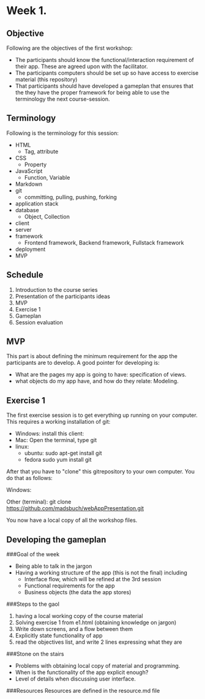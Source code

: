 Week 1.
=======

Objective
---------
Following are the objectives of the first workshop:
* The participants should know the functional/interaction requirement of their
  app. These are agreed upon with the facilitator.
* The participants computers should be set up so have access to exercise
  material (this repository)
* That participants should have developed a gameplan that ensures that the
  they have the proper framework for being able to use the terminology the next
  course-session.

Terminology
-----------
Following is the terminology for this session:
* HTML
  * Tag, attribute
* CSS
  * Property
* JavaScript
  * Function, Variable
* Markdown
* git
  * committing, pulling, pushing, forking
* application stack
* database
  * Object, Collection
* client
* server
* framework
  * Frontend framework, Backend framework, Fullstack framework
* deployment
* MVP

Schedule
--------
1. Introduction to the course series
2. Presentation of the participants ideas
3. MVP
4. Exercise 1
5. Gameplan
6. Session evaluation

MVP
---
This part is about defining the minimum requirement for the app the participants
are to develop. A good pointer for developing is:
* What are the pages my app is going to have: specification of views.
* what objects do my app have, and how do they relate: Modeling.

Exercise 1
----------
The first exercise session is to get everything up running on your computer.
This requires a working installation of git:

* Windows: install this client: 
* Mac: Open the terminal, type git
* linux:
  * ubuntu: sudo apt-get install git
  * fedora sudo yum install git

After that you have to "clone" this gitrepository to your own computer. You do
that as follows:

Windows:

Other (terminal):
	git clone https://github.com/madsbuch/webAppPresentation.git

You now have a local copy of all the workshop files.


Developing the gameplan
-----------------------

###Goal of the week
* Being able to talk in the jargon
* Having a working structure of the app (this is not the final) including
  * Interface flow, which will be refined at the 3rd session
  * Functional requirements for the app
  * Business objects (the data the app stores)

###Steps to the gaol
1. having a local working copy of the course material
2. Solving exercise 1 from e1.html (obtaining knowledge on jargon)
3. Write down screens, and a flow between them
4. Explicitly state functionality of app
5. read the objectives list, and write 2 lines expressing what they are

###Stone on the stairs
* Problems with obtaining local copy of material and programming.
* When is the functionality of the app explicit enough?
* Level of details when discussing user interface.

###Resources
Resources are defined in the resource.md file


